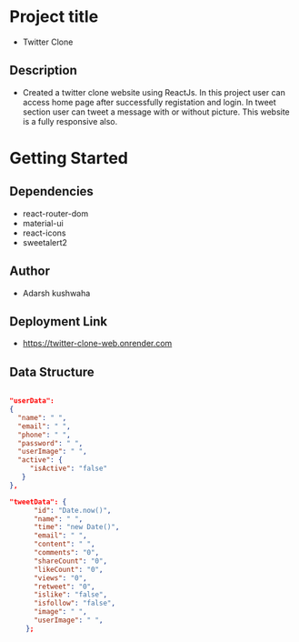 # Project title
* Twitter Clone
## Description
* Created a twitter clone website using ReactJs. In this project user can access home page after successfully registation and login. In tweet section user can tweet a message with or without picture. This website is a fully responsive also.

# Getting Started
## Dependencies
* react-router-dom
* material-ui
* react-icons
* sweetalert2

## Author
* Adarsh kushwaha

## Deployment Link
* https://twitter-clone-web.onrender.com

## Data Structure
```json

"userData":
{
  "name": " ",
  "email": " ",
  "phone": " ",
  "password": " ",
  "userImage": " ",
  "active": {
     "isActive": "false"
   }
},

"tweetData": {
      "id": "Date.now()",
      "name": " ",
      "time": "new Date()",
      "email": " ",
      "content": " ",
      "comments": "0",
      "shareCount": "0",
      "likeCount": "0",
      "views": "0",
      "retweet": "0",
      "islike": "false",
      "isfollow": "false",
      "image": " ",
      "userImage": " ",
    };
